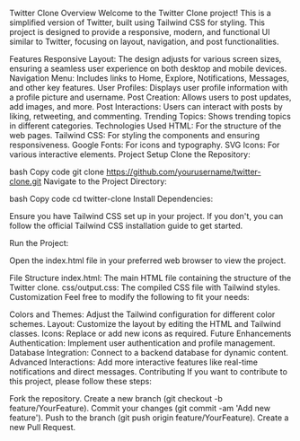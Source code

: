 Twitter Clone
Overview
Welcome to the Twitter Clone project! This is a simplified version of Twitter, built using Tailwind CSS for styling. This project is designed to provide a responsive, modern, and functional UI similar to Twitter, focusing on layout, navigation, and post functionalities.

Features
Responsive Layout: The design adjusts for various screen sizes, ensuring a seamless user experience on both desktop and mobile devices.
Navigation Menu: Includes links to Home, Explore, Notifications, Messages, and other key features.
User Profiles: Displays user profile information with a profile picture and username.
Post Creation: Allows users to post updates, add images, and more.
Post Interactions: Users can interact with posts by liking, retweeting, and commenting.
Trending Topics: Shows trending topics in different categories.
Technologies Used
HTML: For the structure of the web pages.
Tailwind CSS: For styling the components and ensuring responsiveness.
Google Fonts: For icons and typography.
SVG Icons: For various interactive elements.
Project Setup
Clone the Repository:

bash
Copy code
git clone https://github.com/yourusername/twitter-clone.git
Navigate to the Project Directory:

bash
Copy code
cd twitter-clone
Install Dependencies:

Ensure you have Tailwind CSS set up in your project. If you don't, you can follow the official Tailwind CSS installation guide to get started.

Run the Project:

Open the index.html file in your preferred web browser to view the project.

File Structure
index.html: The main HTML file containing the structure of the Twitter clone.
css/output.css: The compiled CSS file with Tailwind styles.
Customization
Feel free to modify the following to fit your needs:

Colors and Themes: Adjust the Tailwind configuration for different color schemes.
Layout: Customize the layout by editing the HTML and Tailwind classes.
Icons: Replace or add new icons as required.
Future Enhancements
Authentication: Implement user authentication and profile management.
Database Integration: Connect to a backend database for dynamic content.
Advanced Interactions: Add more interactive features like real-time notifications and direct messages.
Contributing
If you want to contribute to this project, please follow these steps:

Fork the repository.
Create a new branch (git checkout -b feature/YourFeature).
Commit your changes (git commit -am 'Add new feature').
Push to the branch (git push origin feature/YourFeature).
Create a new Pull Request.
